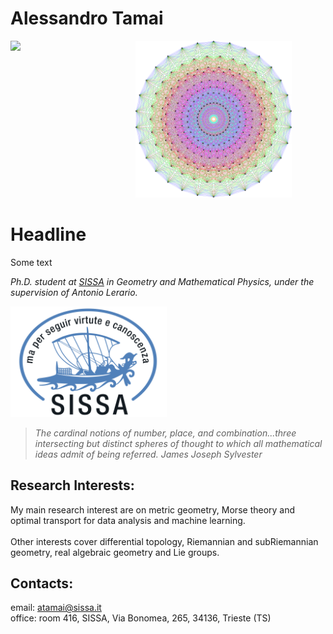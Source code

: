 
# Alessandro Tamai


<img src="https://github.com/aleetamai/aleetamai.github.io/blob/main/docs/assets/images/Lie_groups.png" width="250"/>


<img align="left" width="200" src="[https://www.rd.com/wp-content/uploads/2018/02/25_Hilarious-Photos-that-Will-Get-You-Through-the-Week_280228817_Doty911.jpg](https://github.com/aleetamai/aleetamai.github.io/blob/main/docs/assets/images/Lie_groups.png)" />

# Headline 

Some text



​_Ph.D. student at [SISSA](https://www.sissa.it) in Geometry and Mathematical Physics, 
under the supervision of Antonio Lerario._

<img src="https://github.com/aleetamai/aleetamai.github.io/blob/main/docs/assets/images/sissalogo.png" width="250" />


>_The cardinal notions of number, place, and combination...three intersecting but distinct spheres of thought to which all mathematical ideas admit of being referred._
>_James Joseph Sylvester_


## Research Interests:

My main research interest are on metric geometry, Morse theory and optimal transport for data analysis and machine learning.
\
\
Other interests cover differential topology, Riemannian and subRiemannian geometry, real algebraic geometry and Lie groups.



## Contacts:

email:  atamai@sissa.it
\
office: room 416, SISSA, Via Bonomea, 265, 34136, Trieste (TS)


